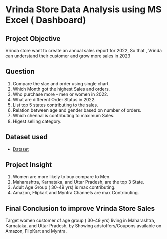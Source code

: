 # Vrinda Store Data Analysis using MS Excel ( Dashboard) 
## Project Objective
Vrinda store want to create an annual sales report for 2022, So that , Vrinda  can understand their customer and grow more sales in 2023
## Question
1) Compare the slae and order using single chart.
2) Which Month got the highest Sales and orders.
3) Who purchase more - men or women in 2022.
4) What are different Order Status in 2022.
5) List top 5 states contributing to the sales. 
6) Relation between age and gender based on number of orders.
7) Which chennal is  contributing  to maximum Sales. 
8) Higest selling category.
## Dataset used
- <a href="https://github.com/Mahe2921/Vrinda-Store-Annual-Reports/blob/main/Vrinda%20Store%20Data%20Analysis.xlsx">Dataset</a>
## Project Insight
1) Women are more likely to buy  compare to Men.
2) Maharashtra, Karnataka, and Uttar Pradesh, are the top 3 State.
3) Adult Age  Group ( 30-49 yrs) is max contributing.
4) Amazon, Flipkart and Myntra Channels are max Contributing.
## Final Conclusion to improve Vrinda Store Sales  
Target women customer of age group ( 30-49 yrs) living in Maharashtra, Karnataka, and Uttar Pradesh, by Showing ads/offers/Coupons available on Amazon, FlipKart and  Myntra.
